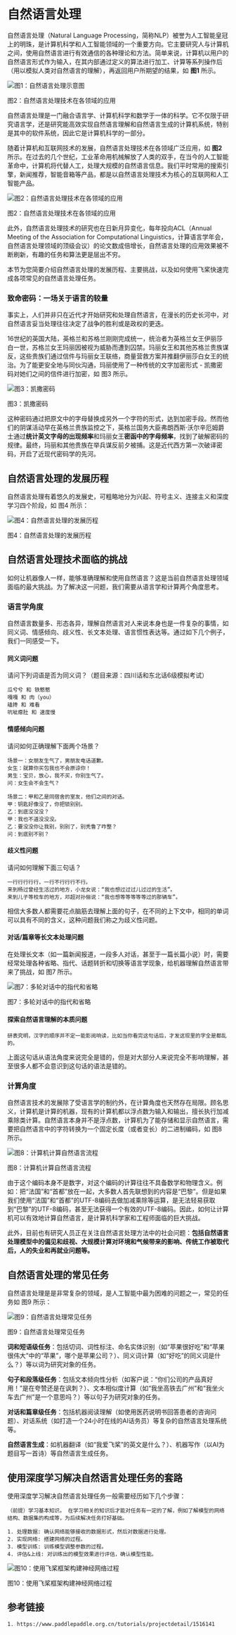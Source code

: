 # 自然语言处理

自然语言处理（Natural Language Processing，简称NLP）被誉为人工智能皇冠上的明珠，是计算机科学和人工智能领域的一个重要方向。它主要研究人与计算机之间，使用自然语言进行有效通信的各种理论和方法。简单来说，计算机以用户的自然语言形式作为输入，在其内部通过定义的算法进行加工、计算等系列操作后（用以模拟人类对自然语言的理解），再返回用户所期望的结果，如 **图1** 所示。

![图1：自然语言处理示意图](./images/1.gif)

图2：自然语言处理技术在各领域的应用

自然语言处理是一门融合语言学、计算机科学和数学于一体的科学。它不仅限于研究语言学，还是研究能高效实现自然语言理解和自然语言生成的计算机系统，特别是其中的软件系统，因此它是计算机科学的一部分。

随着计算机和互联网技术的发展，自然语言处理技术在各领域广泛应用，如 **图2** 所示。在过去的几个世纪，工业革命用机械解放了人类的双手，在当今的人工智能革命中，计算机将代替人工，处理大规模的自然语言信息。我们平时常用的搜索引擎，新闻推荐，智能音箱等产品，都是以自然语言处理技术为核心的互联网和人工智能产品。

![图2：自然语言处理技术在各领域的应用](./images/2.jpg)

图2：自然语言处理技术在各领域的应用

此外，自然语言处理技术的研究也在日新月异变化，每年投向ACL（Annual Meeting of the Association for Computational Linguistics，计算语言学年会，自然语言处理领域的顶级会议）的论文数成倍增长，自然语言处理的应用效果被不断刷新，有趣的任务和算法更是层出不穷。

本节为您简要介绍自然语言处理的发展历程、主要挑战，以及如何使用飞桨快速完成各项常见的自然语言处理任务。

### 致命密码：一场关于语言的较量

事实上，人们并非只在近代才开始研究和处理自然语言，在漫长的历史长河中，对自然语言妥当处理往往决定了战争的胜利或是政权的更迭。

16世纪的英国大陆，英格兰和苏格兰刚刚完成统一，统治者为英格兰女王伊丽莎白一世，苏格兰女王玛丽因被视为威胁而遭到囚禁。玛丽女王和其他苏格兰贵族谋反，这些贵族们通过信件与玛丽女王联络，商量营救方案并推翻伊丽莎白女王的统治。为了能更安全地与同伙沟通，玛丽使用了一种传统的文字加密形式 - 凯撒密码对她们之间的信件进行加密，如 图3 所示。

![图3：凯撒密码](./images/3.png)

图3：凯撒密码

这种密码通过把原文中的字母替换成另外一个字符的形式，达到加密手段。然而他们的阴谋活动早在英格兰贵族监控之下，英格兰国务大臣弗朗西斯·沃尔辛厄姆爵士通过**统计英文字母的出现频率**和玛丽女王**密函中的字母频率**，找到了破解密码的规律。最终，玛丽和其他贵族在举兵谋反前夕被捕。这是近代西方第一次破译密码，开启了近现代密码学的先河。

## 自然语言处理的发展历程

自然语言处理有着悠久的发展史，可粗略地分为兴起、符号主义、连接主义和深度学习四个阶段，如 图4 所示：

![图4：自然语言处理的发展历程](./images/4.png)

图4：自然语言处理的发展历程

## 自然语言处理技术面临的挑战

如何让机器像人一样，能够准确理解和使用自然语言？这是当前自然语言处理领域面临的最大挑战。为了解决这一问题，我们需要从语言学和计算两个角度思考。

### 语言学角度

自然语言数量多、形态各异，理解自然语言对人来说本身也是一件复杂的事情，如同义词、情感倾向、歧义性、长文本处理、语言惯性表达等。通过如下几个例子，我们一同感受一下。

#### 同义词问题

请问下列词语是否为同义词？（题目来源：四川话和东北话6级模拟考试）

    瓜兮兮 和 铁憨憨
    嘎嘎 和 肉（you）
    磕搀 和 难看
    吭呲瘪肚 和 速度慢

#### 情感倾向问题

请问如何正确理解下面两个场景？

    场景一：女朋友生气了，男朋友电话道歉。
    女生：就算你买包我也不会原谅你！
    男生：宝贝，放心，我不买，你别生气了。
    问：女生会不会生气？
    
    场景二：甲和乙是同宿舍的室友，他们之间的对话。
    甲：钥匙好像没了，你把锁别别。
    乙：到底没没没？
    甲：我也不道没没没。
    乙：要没没你让我别，别别了，别秃鲁了咋整？
    问：到底别不别？

#### 歧义性问题

请问如何理解下面三句话？

    一行行行行行，一行不行行行不行。
    来到杨过曾经生活过的地方，小龙女说：“我也想过过过儿过过的生活”。
    来到儿子等校车的地方，邓超对孙俪说：“我也想等等等等等过的那辆车”。

相信大多数人都需要花点脑筋去理解上面的句子，在不同的上下文中，相同的单词可以具有不同的含义，这种问题我们称之为歧义性问题。

#### 对话/篇章等长文本处理问题

在处理长文本（如一篇新闻报道，一段多人对话，甚至于一篇长篇小说）时，需要经常处理各种省略、指代、话题转折和切换等语言学现象，给机器理解自然语言带来了挑战，如 图7 所示。

![图7：多轮对话中的指代和省略](./images/5.png)

图7：多轮对话中的指代和省略

#### 探索自然语言理解的本质问题

    研表究明，汉字的顺序并不定一能影阅响读，比如当你看完这句话后，才发这现里的字全是都乱的。

上面这句话从语法角度来说完全是错的，但是对大部分人来说完全不影响理解，甚至很多人都不会意识到这句话的语法是错的。

### 计算角度

自然语言技术的发展除了受语言学的制约外，在计算角度也天然存在局限。顾名思义，计算机是计算的机器，现有的计算机都以浮点数为输入和输出，擅长执行加减乘除类计算。自然语言本身并不是浮点数，计算机为了能存储和显示自然语言，需要把自然语言中的字符转换为一个固定长度（或者变长）的二进制编码，如 图8 所示。

![图8：计算机计算自然语言流程](./images/6.png)

图8：计算机计算自然语言流程

由于这个编码本身不是数字，对这个编码的计算往往不具备数学和物理含义。例如：把“法国”和“首都”放在一起，大多数人首先联想到的内容是“巴黎”。但是如果我们使用“法国”和“首都”的UTF-8编码去做加减乘除等运算，是无法轻易获取到“巴黎”的UTF-8编码，甚至无法获得一个有效的UTF-8编码。因此，如何让计算机可以有效地计算自然语言，是计算机科学家和工程师面临的巨大挑战。

此外，目前也有研究人员正在关注自然语言处理方法中的社会问题：**包括自然语言处理模型中的偏见和歧视、大规模计算对环境和气候带来的影响、传统工作被取代后，人的失业和再就业问题等。** 

## 自然语言处理的常见任务

自然语言处理是是非常复杂的领域，是人工智能中最为困难的问题之一，常见的任务如 图9 所示：

![图9：自然语言处理常见任务](./images/7.png)

图9：自然语言处理常见任务

**词和短语级任务**：包括切词、词性标注、命名实体识别（如“苹果很好吃”和“苹果很伟大”中的“苹果”，哪个是苹果公司？）、同义词计算（如“好吃”的同义词是什么？）等以词为研究对象的任务。

**句子和段落级任务**：包括文本倾向性分析（如客户说：“你们公司的产品真好用！”是在夸赞还是在讽刺？）、文本相似度计算（如“我坐高铁去广州”和“我坐火车去广州”是一个意思吗？）等以句子为研究对象的任务。

**对话和篇章级任务**：包括机器阅读理解（如使用医药说明书回答患者的咨询问题）、对话系统（如打造一个24小时在线的AI话务员）等复杂的自然语言处理系统等。

**自然语言生成**：如机器翻译（如“我爱飞桨”的英文是什么？）、机器写作（以AI为题目写一首诗）等自然语言生成任务。

## 使用深度学习解决自然语言处理任务的套路

使用深度学习解决自然语言处理任务一般需要经历如下几个步骤：

    （前提）学习基本知识。 在学习相关的知识后才能对任务有一定的了解，例如了解模型的网络结构、数据集的构成等，为后续解决任务打好基础。

    1. 处理数据: 确认网络能够接收的数据形式，然后对数据进行处理。
    2. 实现网络: 搭建网络的过程。
    3. 模型训练: 训练模型调整参数的过程。
    4. 评估&上线: 对训练出的模型效果进行评估，确认模型性能。
    
![图10：使用飞桨框架构建神经网络过程](./images/8.png)

图10：使用飞桨框架构建神经网络过程

## 参考链接
    
    1. https://www.paddlepaddle.org.cn/tutorials/projectdetail/1516141
    
